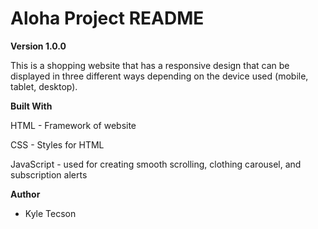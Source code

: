 # Aloha Project README

**Version 1.0.0**

This is a shopping website that has a responsive design that can be displayed in three different ways depending on the device used (mobile, tablet, desktop).

**Built With**

HTML - Framework of website

CSS - Styles for HTML

JavaScript - used for creating smooth scrolling, clothing carousel, and subscription alerts

**Author**

- Kyle Tecson
